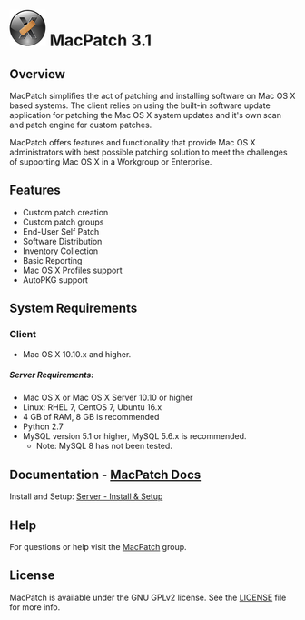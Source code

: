 # ![MPLogo](./images/MPLogo_64x64.png) MacPatch 3.1

## Overview
MacPatch simplifies the act of patching and installing software on Mac OS X based systems. The client relies on using the built-in software update application for patching the Mac OS X system updates and it's own scan and patch engine for custom patches. 

MacPatch offers features and functionality that provide Mac OS X administrators with best possible patching solution to meet the challenges of supporting Mac OS X in a Workgroup or Enterprise.

## Features

* Custom patch creation
* Custom patch groups
* End-User Self Patch
* Software Distribution
* Inventory Collection
* Basic Reporting
* Mac OS X Profiles support
* AutoPKG support

## System Requirements

### Client 
* Mac OS X 10.10.x and higher.

##### Server Requirements:
* Mac OS X or Mac OS X Server 10.10 or higher 
* Linux: RHEL 7, CentOS 7, Ubuntu 16.x
* 4 GB of RAM, 8 GB is recommended
* Python 2.7
* MySQL version 5.1 or higher, MySQL 5.6.x is recommended.
	* Note: MySQL 8 has not been tested. 	

## Documentation - [MacPatch Docs](https://macpatch-docs.llnl.gov)

Install and Setup: [Server - Install & Setup](https://macpatch-docs.llnl.gov/server_install.html)

## Help
For questions or help visit the [MacPatch](https://groups.google.com/d/forum/macpatch) group.

## License

MacPatch is available under the GNU GPLv2 license. See the [LICENSE](LICENSE "License") file for more info.
